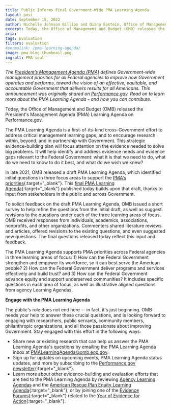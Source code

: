 ```yaml
---
title: Public Informs Final Government-Wide PMA Learning Agenda
layout: post
date: September 15, 2022
author: Nichelle Johnson Billips and Diana Epstein, Office of Management and Budget
excerpt: Today, the Office of Management and Budget (OMB) released the President’s Management Agenda (PMA) Learning Agenda on Performance.gov...
aria: 
tags: Evaluation
filters: evaluation
#permalink: /pma-learning-agenda/
image: pma-blog-thumbnail.png
img-alt: PMA seal
---
```


<i>The <a href="https://www.performance.gov/pma/" target="_blank">President’s Management Agenda (PMA)</a> defines Government-wide management priorities for all Federal agencies to improve how Government operates and performs, toward the vision of an effective, equitable, and accountable Government that delivers results for all Americans. This announcement was originally shared on <a href="https://www.performance.gov/blog/final-pma-learning-agenda-released/" target="_blank">Performance.gov</a>. Read on to learn more about the PMA Learning Agenda - and how you can contribute.</i>

Today, the Office of Management and Budget (OMB) released the President's Management Agenda (PMA) Learning Agenda on Performance.gov.

The PMA Learning Agenda is a first-of-its-kind cross-Government effort to address critical management learning gaps, and to encourage research within, beyond, and in partnership with Government. This strategic evidence-building plan will focus attention on the evidence needed to solve big problems. It will help identify and address evidence needs and evidence gaps relevant to the Federal Government: what it is that we need to do, what do we need to know to do it best, and what do we wish we knew?

In late 2021, OMB released a draft PMA Learning Agenda, which identified initial questions in three focus areas to support the [PMA's priorities](https://www.performance.gov/pma/){:target="_blank"}. This [final PMA Learning Agenda](https://www.performance.gov/pma/learning-agenda/){:target="_blank"} published today builds upon that draft, thanks to input from stakeholders in the public and across Government.

To solicit feedback on the draft PMA Learning Agenda, OMB issued a short survey to help refine the questions from the initial draft, as well as suggest revisions to the questions under each of the three learning areas of focus. OMB received responses from individuals, academics, associations, nonprofits, and other organizations. Commenters shared literature reviews and articles, offered revisions to the existing questions, and even suggested new questions. The final questions released today reflect this input and feedback.

The PMA Learning Agenda supports PMA priorities across Federal agencies in three learning areas of focus: 1) How can the Federal Government strengthen and empower its workforce, so it can best serve the American people? 2) How can the Federal Government deliver programs and services effectively and build trust? and 3) How can the Federal Government advance equity and support underserved communities? It includes specific questions in each area of focus, as well as illustrative aligned questions from agency Learning Agendas.

**Engage with the PMA Learning Agenda**

The public's role does not end here -- in fact, it's just beginning. OMB needs your help to answer these crucial questions, and is looking forward to engaging with researchers, public servants, community members, philanthropic organizations, and all those passionate about improving Government. Stay engaged with this effort in the following ways:

- Share new or existing research that can help us answer the PMA Learning Agenda's questions by emailing the PMA Learning Agenda inbox at <PMALearningAgenda@omb.eop.gov>.
- Sign up for updates on upcoming events, PMA Learning Agenda status updates, and more by subscribing to the [Performance.gov newsletter](https://public.govdelivery.com/accounts/USGSA/subscriber/new?topic_id=USGSA_916){:target="_blank"}.
- Learn more about other evidence-building and evaluation efforts that are tied to the PMA Learning Agenda by reviewing [Agency Learning Agendas]({{site.baseurl}}/evidence-plans/learning-agenda/) and the [American Rescue Plan Equity Learning Agenda](https://www.whitehouse.gov/wp-content/uploads/2022/05/American-Rescue-Plan-Equity-Learning-Agenda.pdf){:target="_blank"}, or by joining one of the [Evidence Forums](https://www.whitehouse.gov/ostp/news-updates/2022/04/07/fact-sheet-biden-harris-administration-launches-year-of-evidence-for-action-to-fortify-and-expand-evidence-based-policymaking/){:target="_blank"} related to the [Year of Evidence for Action](https://www.whitehouse.gov/ostp/news-updates/2022/04/14/readout-white-house-hosts-summit-on-evidence-for-action/){:target="_blank"}.
